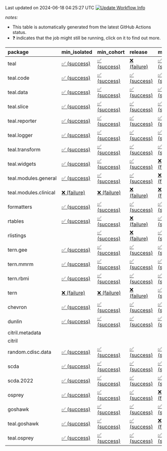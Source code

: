 Last updated on 2024-06-18 04:25:27 UTC [![Update Workflow
Info](https://github.com/averissimo/verdepcheck-status/actions/workflows/update.yaml/badge.svg)](https://github.com/averissimo/verdepcheck-status/actions/workflows/update.yaml)

*notes:*

-   This table is automatically generated from the latest GitHub Actions
    status.
-   ❓ indicates that the job might still be running, click on it to
    find out more.

<table>
<colgroup>
<col style="width: 4%" />
<col style="width: 23%" />
<col style="width: 23%" />
<col style="width: 23%" />
<col style="width: 23%" />
</colgroup>
<thead>
<tr class="header">
<th style="text-align: left;">package</th>
<th style="text-align: left;">min_isolated</th>
<th style="text-align: left;">min_cohort</th>
<th style="text-align: left;">release</th>
<th style="text-align: left;">max</th>
</tr>
</thead>
<tbody>
<tr class="odd">
<td style="text-align: left;">teal</td>
<td
style="text-align: left;"><a href="https://github.com/insightsengineering/teal/actions/runs/9533107449/job/26275958552">✅
(success)</a></td>
<td
style="text-align: left;"><a href="https://github.com/insightsengineering/teal/actions/runs/9533107449/job/26275958450">✅
(success)</a></td>
<td
style="text-align: left;"><a href="https://github.com/insightsengineering/teal/actions/runs/9533107449/job/26275958653">❌
(failure)</a></td>
<td
style="text-align: left;"><a href="https://github.com/insightsengineering/teal/actions/runs/9533107449/job/26275958350">✅
(success)</a></td>
</tr>
<tr class="even">
<td style="text-align: left;">teal.code</td>
<td
style="text-align: left;"><a href="https://github.com/insightsengineering/teal.code/actions/runs/9533107448/job/26275958383">✅
(success)</a></td>
<td
style="text-align: left;"><a href="https://github.com/insightsengineering/teal.code/actions/runs/9533107448/job/26275958287">✅
(success)</a></td>
<td
style="text-align: left;"><a href="https://github.com/insightsengineering/teal.code/actions/runs/9533107448/job/26275958186">✅
(success)</a></td>
<td
style="text-align: left;"><a href="https://github.com/insightsengineering/teal.code/actions/runs/9533107448/job/26275958481">✅
(success)</a></td>
</tr>
<tr class="odd">
<td style="text-align: left;">teal.data</td>
<td
style="text-align: left;"><a href="https://github.com/insightsengineering/teal.data/actions/runs/9533110090/job/26275964036">✅
(success)</a></td>
<td
style="text-align: left;"><a href="https://github.com/insightsengineering/teal.data/actions/runs/9533110090/job/26275963807">✅
(success)</a></td>
<td
style="text-align: left;"><a href="https://github.com/insightsengineering/teal.data/actions/runs/9533110090/job/26275963915">✅
(success)</a></td>
<td
style="text-align: left;"><a href="https://github.com/insightsengineering/teal.data/actions/runs/9533110090/job/26275963695">✅
(success)</a></td>
</tr>
<tr class="even">
<td style="text-align: left;">teal.slice</td>
<td
style="text-align: left;"><a href="https://github.com/insightsengineering/teal.slice/actions/runs/9533114960/job/26275974185">✅
(success)</a></td>
<td
style="text-align: left;"><a href="https://github.com/insightsengineering/teal.slice/actions/runs/9533114960/job/26275974007">✅
(success)</a></td>
<td
style="text-align: left;"><a href="https://github.com/insightsengineering/teal.slice/actions/runs/9533114960/job/26275974228">✅
(success)</a></td>
<td
style="text-align: left;"><a href="https://github.com/insightsengineering/teal.slice/actions/runs/9533114960/job/26275974122">✅
(success)</a></td>
</tr>
<tr class="odd">
<td style="text-align: left;">teal.reporter</td>
<td
style="text-align: left;"><a href="https://github.com/insightsengineering/teal.reporter/actions/runs/9533112057/job/26275968334">✅
(success)</a></td>
<td
style="text-align: left;"><a href="https://github.com/insightsengineering/teal.reporter/actions/runs/9533112057/job/26275968233">✅
(success)</a></td>
<td
style="text-align: left;"><a href="https://github.com/insightsengineering/teal.reporter/actions/runs/9533112057/job/26275968429">✅
(success)</a></td>
<td
style="text-align: left;"><a href="https://github.com/insightsengineering/teal.reporter/actions/runs/9533112057/job/26275968134">✅
(success)</a></td>
</tr>
<tr class="even">
<td style="text-align: left;">teal.logger</td>
<td
style="text-align: left;"><a href="https://github.com/insightsengineering/teal.logger/actions/runs/9533108184/job/26275959696">✅
(success)</a></td>
<td
style="text-align: left;"><a href="https://github.com/insightsengineering/teal.logger/actions/runs/9533108184/job/26275959510">✅
(success)</a></td>
<td
style="text-align: left;"><a href="https://github.com/insightsengineering/teal.logger/actions/runs/9533108184/job/26275959781">✅
(success)</a></td>
<td
style="text-align: left;"><a href="https://github.com/insightsengineering/teal.logger/actions/runs/9533108184/job/26275959614">✅
(success)</a></td>
</tr>
<tr class="odd">
<td style="text-align: left;">teal.transform</td>
<td
style="text-align: left;"><a href="https://github.com/insightsengineering/teal.transform/actions/runs/9533112696/job/26275969262">✅
(success)</a></td>
<td
style="text-align: left;"><a href="https://github.com/insightsengineering/teal.transform/actions/runs/9533112696/job/26275969193">✅
(success)</a></td>
<td
style="text-align: left;"><a href="https://github.com/insightsengineering/teal.transform/actions/runs/9533112696/job/26275969341">✅
(success)</a></td>
<td
style="text-align: left;"><a href="https://github.com/insightsengineering/teal.transform/actions/runs/9533112696/job/26275969121">✅
(success)</a></td>
</tr>
<tr class="even">
<td style="text-align: left;">teal.widgets</td>
<td
style="text-align: left;"><a href="https://github.com/insightsengineering/teal.widgets/actions/runs/9533124570/job/26275993727">✅
(success)</a></td>
<td
style="text-align: left;"><a href="https://github.com/insightsengineering/teal.widgets/actions/runs/9533124570/job/26275993682">✅
(success)</a></td>
<td
style="text-align: left;"><a href="https://github.com/insightsengineering/teal.widgets/actions/runs/9533124570/job/26275993852">✅
(success)</a></td>
<td
style="text-align: left;"><a href="https://github.com/insightsengineering/teal.widgets/actions/runs/9533124570/job/26275993800">❌
(failure)</a></td>
</tr>
<tr class="odd">
<td style="text-align: left;">teal.modules.general</td>
<td
style="text-align: left;"><a href="https://github.com/insightsengineering/teal.modules.general/actions/runs/9533107828/job/26275959188">✅
(success)</a></td>
<td
style="text-align: left;"><a href="https://github.com/insightsengineering/teal.modules.general/actions/runs/9533107828/job/26275959038">✅
(success)</a></td>
<td
style="text-align: left;"><a href="https://github.com/insightsengineering/teal.modules.general/actions/runs/9533107828/job/26275959105">✅
(success)</a></td>
<td
style="text-align: left;"><a href="https://github.com/insightsengineering/teal.modules.general/actions/runs/9533107828/job/26275958958">❌
(failure)</a></td>
</tr>
<tr class="even">
<td style="text-align: left;">teal.modules.clinical</td>
<td
style="text-align: left;"><a href="https://github.com/insightsengineering/teal.modules.clinical/actions/runs/9533119732/job/26275983746">❌
(failure)</a></td>
<td
style="text-align: left;"><a href="https://github.com/insightsengineering/teal.modules.clinical/actions/runs/9533119732/job/26275983649">❌
(failure)</a></td>
<td
style="text-align: left;"><a href="https://github.com/insightsengineering/teal.modules.clinical/actions/runs/9533119732/job/26275983862">❌
(failure)</a></td>
<td
style="text-align: left;"><a href="https://github.com/insightsengineering/teal.modules.clinical/actions/runs/9533119732/job/26275983562">❌
(failure)</a></td>
</tr>
<tr class="odd">
<td style="text-align: left;">formatters</td>
<td
style="text-align: left;"><a href="https://github.com/insightsengineering/formatters/actions/runs/9533116560/job/26275976852">✅
(success)</a></td>
<td
style="text-align: left;"><a href="https://github.com/insightsengineering/formatters/actions/runs/9533116560/job/26275976961">✅
(success)</a></td>
<td
style="text-align: left;"><a href="https://github.com/insightsengineering/formatters/actions/runs/9533116560/job/26275976929">✅
(success)</a></td>
<td
style="text-align: left;"><a href="https://github.com/insightsengineering/formatters/actions/runs/9533116560/job/26275976896">✅
(success)</a></td>
</tr>
<tr class="even">
<td style="text-align: left;">rtables</td>
<td
style="text-align: left;"><a href="https://github.com/insightsengineering/rtables/actions/runs/9533107415/job/26275958407">✅
(success)</a></td>
<td
style="text-align: left;"><a href="https://github.com/insightsengineering/rtables/actions/runs/9533107415/job/26275958318">✅
(success)</a></td>
<td
style="text-align: left;"><a href="https://github.com/insightsengineering/rtables/actions/runs/9533107415/job/26275958499">❌
(failure)</a></td>
<td
style="text-align: left;"><a href="https://github.com/insightsengineering/rtables/actions/runs/9533107415/job/26275958213">✅
(success)</a></td>
</tr>
<tr class="odd">
<td style="text-align: left;">rlistings</td>
<td style="text-align: left;"></td>
<td
style="text-align: left;"><a href="https://github.com/insightsengineering/rlistings/actions/runs/9533111055/job/26275965450">✅
(success)</a></td>
<td
style="text-align: left;"><a href="https://github.com/insightsengineering/rlistings/actions/runs/9533111055/job/26275965370">❌
(failure)</a></td>
<td
style="text-align: left;"><a href="https://github.com/insightsengineering/rlistings/actions/runs/9533111055/job/26275965339">✅
(success)</a></td>
</tr>
<tr class="even">
<td style="text-align: left;">tern.gee</td>
<td
style="text-align: left;"><a href="https://github.com/insightsengineering/tern.gee/actions/runs/9533117765/job/26275979171">✅
(success)</a></td>
<td
style="text-align: left;"><a href="https://github.com/insightsengineering/tern.gee/actions/runs/9533117765/job/26275979372">✅
(success)</a></td>
<td
style="text-align: left;"><a href="https://github.com/insightsengineering/tern.gee/actions/runs/9533117765/job/26275979435">✅
(success)</a></td>
<td
style="text-align: left;"><a href="https://github.com/insightsengineering/tern.gee/actions/runs/9533117765/job/26275979268">✅
(success)</a></td>
</tr>
<tr class="odd">
<td style="text-align: left;">tern.mmrm</td>
<td
style="text-align: left;"><a href="https://github.com/insightsengineering/tern.mmrm/actions/runs/9533123098/job/26275990346">✅
(success)</a></td>
<td
style="text-align: left;"><a href="https://github.com/insightsengineering/tern.mmrm/actions/runs/9533123098/job/26275990627">✅
(success)</a></td>
<td
style="text-align: left;"><a href="https://github.com/insightsengineering/tern.mmrm/actions/runs/9533123098/job/26275990526">✅
(success)</a></td>
<td
style="text-align: left;"><a href="https://github.com/insightsengineering/tern.mmrm/actions/runs/9533123098/job/26275990435">✅
(success)</a></td>
</tr>
<tr class="even">
<td style="text-align: left;">tern.rbmi</td>
<td
style="text-align: left;"><a href="https://github.com/insightsengineering/tern.rbmi/actions/runs/9533116563/job/26275976965">✅
(success)</a></td>
<td
style="text-align: left;"><a href="https://github.com/insightsengineering/tern.rbmi/actions/runs/9533116563/job/26275976888">✅
(success)</a></td>
<td
style="text-align: left;"><a href="https://github.com/insightsengineering/tern.rbmi/actions/runs/9533116563/job/26275976931">✅
(success)</a></td>
<td
style="text-align: left;"><a href="https://github.com/insightsengineering/tern.rbmi/actions/runs/9533116563/job/26275976840">✅
(success)</a></td>
</tr>
<tr class="odd">
<td style="text-align: left;">tern</td>
<td
style="text-align: left;"><a href="https://github.com/insightsengineering/tern/actions/runs/9533112061/job/26275968435">❌
(failure)</a></td>
<td
style="text-align: left;"><a href="https://github.com/insightsengineering/tern/actions/runs/9533112061/job/26275968659">❌
(failure)</a></td>
<td
style="text-align: left;"><a href="https://github.com/insightsengineering/tern/actions/runs/9533112061/job/26275968538">❌
(failure)</a></td>
<td
style="text-align: left;"><a href="https://github.com/insightsengineering/tern/actions/runs/9533112061/job/26275968304">✅
(success)</a></td>
</tr>
<tr class="even">
<td style="text-align: left;">chevron</td>
<td
style="text-align: left;"><a href="https://github.com/insightsengineering/chevron/actions/runs/9533124774/job/26275994032">✅
(success)</a></td>
<td
style="text-align: left;"><a href="https://github.com/insightsengineering/chevron/actions/runs/9533124774/job/26275993957">✅
(success)</a></td>
<td
style="text-align: left;"><a href="https://github.com/insightsengineering/chevron/actions/runs/9533124774/job/26275994100">✅
(success)</a></td>
<td
style="text-align: left;"><a href="https://github.com/insightsengineering/chevron/actions/runs/9533124774/job/26275994185">✅
(success)</a></td>
</tr>
<tr class="odd">
<td style="text-align: left;">dunlin</td>
<td
style="text-align: left;"><a href="https://github.com/insightsengineering/dunlin/actions/runs/9533110373/job/26275964255">✅
(success)</a></td>
<td
style="text-align: left;"><a href="https://github.com/insightsengineering/dunlin/actions/runs/9533110373/job/26275964765">✅
(success)</a></td>
<td
style="text-align: left;"><a href="https://github.com/insightsengineering/dunlin/actions/runs/9533110373/job/26275964361">✅
(success)</a></td>
<td
style="text-align: left;"><a href="https://github.com/insightsengineering/dunlin/actions/runs/9533110373/job/26275964474">✅
(success)</a></td>
</tr>
<tr class="even">
<td style="text-align: left;">citril.metadata</td>
<td style="text-align: left;"></td>
<td style="text-align: left;"></td>
<td style="text-align: left;"></td>
<td style="text-align: left;"></td>
</tr>
<tr class="odd">
<td style="text-align: left;">citril</td>
<td style="text-align: left;"></td>
<td style="text-align: left;"></td>
<td style="text-align: left;"></td>
<td style="text-align: left;"></td>
</tr>
<tr class="even">
<td style="text-align: left;">random.cdisc.data</td>
<td
style="text-align: left;"><a href="https://github.com/insightsengineering/random.cdisc.data/actions/runs/9533115642/job/26275975176">✅
(success)</a></td>
<td
style="text-align: left;"><a href="https://github.com/insightsengineering/random.cdisc.data/actions/runs/9533115642/job/26275975439">✅
(success)</a></td>
<td
style="text-align: left;"><a href="https://github.com/insightsengineering/random.cdisc.data/actions/runs/9533115642/job/26275975354">✅
(success)</a></td>
<td
style="text-align: left;"><a href="https://github.com/insightsengineering/random.cdisc.data/actions/runs/9533115642/job/26275975267">✅
(success)</a></td>
</tr>
<tr class="odd">
<td style="text-align: left;">scda</td>
<td
style="text-align: left;"><a href="https://github.com/insightsengineering/scda/actions/runs/9533111459/job/26275966746">✅
(success)</a></td>
<td
style="text-align: left;"><a href="https://github.com/insightsengineering/scda/actions/runs/9533111459/job/26275966658">✅
(success)</a></td>
<td
style="text-align: left;"><a href="https://github.com/insightsengineering/scda/actions/runs/9533111459/job/26275966783">✅
(success)</a></td>
<td
style="text-align: left;"><a href="https://github.com/insightsengineering/scda/actions/runs/9533111459/job/26275966703">✅
(success)</a></td>
</tr>
<tr class="even">
<td style="text-align: left;">scda.2022</td>
<td
style="text-align: left;"><a href="https://github.com/insightsengineering/scda.2022/actions/runs/9533115606/job/26275975245">✅
(success)</a></td>
<td
style="text-align: left;"><a href="https://github.com/insightsengineering/scda.2022/actions/runs/9533115606/job/26275975465">✅
(success)</a></td>
<td
style="text-align: left;"><a href="https://github.com/insightsengineering/scda.2022/actions/runs/9533115606/job/26275975349">✅
(success)</a></td>
<td
style="text-align: left;"><a href="https://github.com/insightsengineering/scda.2022/actions/runs/9533115606/job/26275975130">✅
(success)</a></td>
</tr>
<tr class="odd">
<td style="text-align: left;">osprey</td>
<td
style="text-align: left;"><a href="https://github.com/insightsengineering/osprey/actions/runs/9533122761/job/26275989946">✅
(success)</a></td>
<td
style="text-align: left;"><a href="https://github.com/insightsengineering/osprey/actions/runs/9533122761/job/26275989763">✅
(success)</a></td>
<td
style="text-align: left;"><a href="https://github.com/insightsengineering/osprey/actions/runs/9533122761/job/26275990018">✅
(success)</a></td>
<td
style="text-align: left;"><a href="https://github.com/insightsengineering/osprey/actions/runs/9533122761/job/26275989870">❌
(failure)</a></td>
</tr>
<tr class="even">
<td style="text-align: left;">goshawk</td>
<td
style="text-align: left;"><a href="https://github.com/insightsengineering/goshawk/actions/runs/9533116594/job/26275976971">✅
(success)</a></td>
<td
style="text-align: left;"><a href="https://github.com/insightsengineering/goshawk/actions/runs/9533116594/job/26275976914">✅
(success)</a></td>
<td
style="text-align: left;"><a href="https://github.com/insightsengineering/goshawk/actions/runs/9533116594/job/26275977006">✅
(success)</a></td>
<td
style="text-align: left;"><a href="https://github.com/insightsengineering/goshawk/actions/runs/9533116594/job/26275976949">✅
(success)</a></td>
</tr>
<tr class="odd">
<td style="text-align: left;">teal.goshawk</td>
<td
style="text-align: left;"><a href="https://github.com/insightsengineering/teal.goshawk/actions/runs/9533114919/job/26275974177">✅
(success)</a></td>
<td
style="text-align: left;"><a href="https://github.com/insightsengineering/teal.goshawk/actions/runs/9533114919/job/26275973991">✅
(success)</a></td>
<td
style="text-align: left;"><a href="https://github.com/insightsengineering/teal.goshawk/actions/runs/9533114919/job/26275974219">✅
(success)</a></td>
<td
style="text-align: left;"><a href="https://github.com/insightsengineering/teal.goshawk/actions/runs/9533114919/job/26275974106">❌
(failure)</a></td>
</tr>
<tr class="even">
<td style="text-align: left;">teal.osprey</td>
<td
style="text-align: left;"><a href="https://github.com/insightsengineering/teal.osprey/actions/runs/9533120595/job/26275985003">✅
(success)</a></td>
<td
style="text-align: left;"><a href="https://github.com/insightsengineering/teal.osprey/actions/runs/9533120595/job/26275985097">✅
(success)</a></td>
<td
style="text-align: left;"><a href="https://github.com/insightsengineering/teal.osprey/actions/runs/9533120595/job/26275985051">✅
(success)</a></td>
<td
style="text-align: left;"><a href="https://github.com/insightsengineering/teal.osprey/actions/runs/9533120595/job/26275984923">✅
(success)</a></td>
</tr>
</tbody>
</table>
